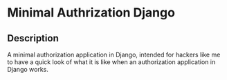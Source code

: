 Minimal Authrization Django
===========================


Description
-----------
A minimal authorization application in Django, intended for hackers like me to have a quick look of what it is like when an authorization application in Django works. 
